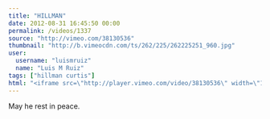```yaml
---
title: "HILLMAN"
date: 2012-08-31 16:45:50 00:00
permalink: /videos/1337
source: "http://vimeo.com/38130536"
thumbnail: "http://b.vimeocdn.com/ts/262/225/262225251_960.jpg"
user:
  username: "luismruiz"
  name: "Luis M Ruiz"
tags: ["hillman curtis"]
html: "<iframe src=\"http://player.vimeo.com/video/38130536\" width=\"1280\" height=\"720\" frameborder=\"0\" webkitAllowFullScreen mozallowfullscreen allowFullScreen></iframe>"
---
```


May he rest in peace.